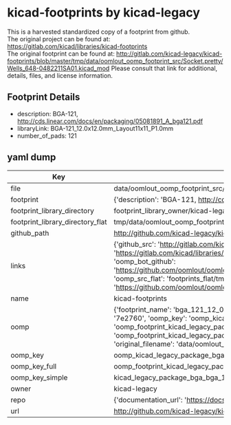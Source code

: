 # kicad-footprints by kicad-legacy  
This is a harvested standardized copy of a footprint from github.  
The original project can be found at:  
https://gitlab.com/kicad/libraries/kicad-footprints  
The original footprint can be found at:
http://gitlab.com/kicad-legacy/kicad-footprints/blob/master/tmp/data/oomlout_oomp_footprint_src/Socket.pretty/Wells_648-0482211SA01.kicad_mod
Please consult that link for additional, details, files, and license information.  
## Footprint Details
* description: BGA-121, http://cds.linear.com/docs/en/packaging/05081891_A_bga121.pdf  
* libraryLink: BGA-121_12.0x12.0mm_Layout11x11_P1.0mm  
* number_of_pads: 121  
## yaml dump  
| Key | Value |  
| --- | --- |  
| file | data/oomlout_oomp_footprint_src/kicad-footprints/Package_BGA.pretty/BGA-121_12.0x12.0mm_Layout11x11_P1.0mm.kicad_mod |  
| footprint | {'description': 'BGA-121, http://cds.linear.com/docs/en/packaging/05081891_A_bga121.pdf', 'libraryLink': 'BGA-121_12.0x12.0mm_Layout11x11_P1.0mm', 'number_of_pads': 121} |  
| footprint_library_directory | footprint_library_owner/kicad-legacy_kicad-footprints |  
| footprint_library_directory_flat | tmp/data/oomlout_oomp_footprint_src/footprints_flat/kicad_legacy_package_bga_bga_121_12_0x12_0mm_layout11x11_p1_0mm/working |  
| github_path | http://github.com/kicad-legacy/kicad-footprints/blob/master/tmp/data/oomlout_oomp_footprint_src/Package_BGA.pretty/BGA-121_12.0x12.0mm_Layout11x11_P1.0mm.kicad_mod |  
| links | {'github_src': 'http://gitlab.com/kicad-legacy/kicad-footprints/blob/master/tmp/data/oomlout_oomp_footprint_src/Socket.pretty/Wells_648-0482211SA01.kicad_mod', 'github_src_repo': 'https://gitlab.com/kicad/libraries/kicad-footprints', 'oomp_bot': 'tmp/data/oomlout_oomp_footprint_src/footprints/kicad_legacy_package_bga_bga_121_12_0x12_0mm_layout11x11_p1_0mm/working', 'oomp_bot_github': 'https://github.com/oomlout/oomlout_oomp_footprint_bot/tree/main/tmp/data/oomlout_oomp_footprint_src/footprints/kicad_legacy_package_bga_bga_121_12_0x12_0mm_layout11x11_p1_0mm/working', 'oomp_src_flat': 'footprints_flat/tmp/data/oomlout_oomp_footprint_src/footprints_flat/kicad_legacy_package_bga_bga_121_12_0x12_0mm_layout11x11_p1_0mm/working', 'oomp_src_flat_github': 'https://github.com/oomlout/oomlout_oomp_footprint_src/tree/main/tmp/data/oomlout_oomp_footprint_src/footprints_flat/kicad_legacy_package_bga_bga_121_12_0x12_0mm_layout11x11_p1_0mm/working'} |  
| name | kicad-footprints |  
| oomp | {'footprint_name': 'bga_121_12_0x12_0mm_layout11x11_p1_0mm', 'library_name': 'package_bga', 'md5': '7e276076839fcea0777d3480517aa887', 'md5_10': '7e27607683', 'md5_5': '7e276', 'md5_6': '7e2760', 'oomp_key': 'oomp_kicad_legacy_package_bga_bga_121_12_0x12_0mm_layout11x11_p1_0mm', 'oomp_key_extra': 'oomp_footprint_kicad_legacy_package_bga_bga_121_12_0x12_0mm_layout11x11_p1_0mm', 'oomp_key_full': 'oomp_footprint_kicad_legacy_package_bga_bga_121_12_0x12_0mm_layout11x11_p1_0mm_7e2760', 'oomp_key_simple': 'kicad_legacy_package_bga_bga_121_12_0x12_0mm_layout11x11_p1_0mm', 'original_filename': 'data/oomlout_oomp_footprint_src/kicad-footprints/Package_BGA.pretty/BGA-121_12.0x12.0mm_Layout11x11_P1.0mm.kicad_mod', 'owner_name': 'kicad_legacy'} |  
| oomp_key | oomp_kicad_legacy_package_bga_bga_121_12_0x12_0mm_layout11x11_p1_0mm |  
| oomp_key_full | oomp_footprint_kicad_legacy_package_bga_bga_121_12_0x12_0mm_layout11x11_p1_0mm |  
| oomp_key_simple | kicad_legacy_package_bga_bga_121_12_0x12_0mm_layout11x11_p1_0mm |  
| owner | kicad-legacy |  
| repo | {'documentation_url': 'https://docs.github.com/rest/repos/repos#get-a-repository', 'message': 'Not Found'} |  
| url | http://github.com/kicad-legacy/kicad-footprints |  

